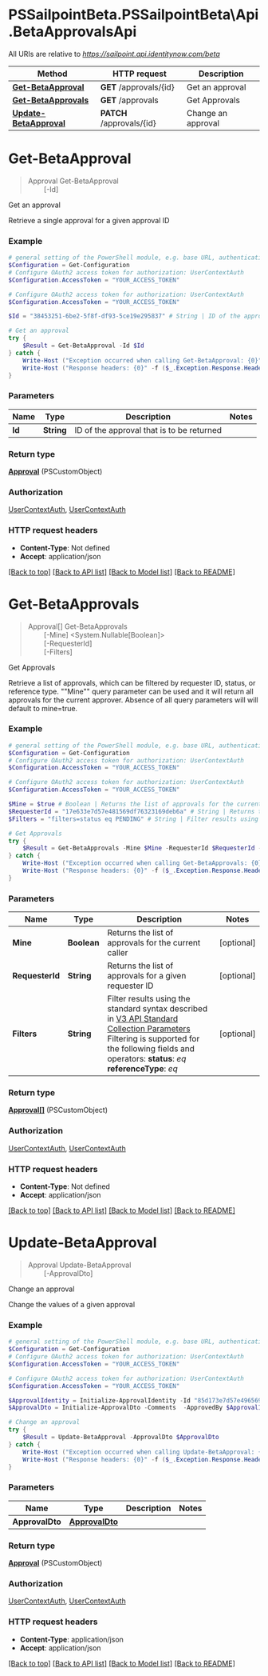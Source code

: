 # PSSailpointBeta.PSSailpointBeta\Api.BetaApprovalsApi

All URIs are relative to *https://sailpoint.api.identitynow.com/beta*

Method | HTTP request | Description
------------- | ------------- | -------------
[**Get-BetaApproval**](BetaApprovalsApi.md#Get-BetaApproval) | **GET** /approvals/{id} | Get an approval
[**Get-BetaApprovals**](BetaApprovalsApi.md#Get-BetaApprovals) | **GET** /approvals | Get Approvals
[**Update-BetaApproval**](BetaApprovalsApi.md#Update-BetaApproval) | **PATCH** /approvals/{id} | Change an approval


<a id="Get-BetaApproval"></a>
# **Get-BetaApproval**
> Approval Get-BetaApproval<br>
> &nbsp;&nbsp;&nbsp;&nbsp;&nbsp;&nbsp;&nbsp;&nbsp;[-Id] <String><br>

Get an approval

Retrieve a single approval for a given approval ID

### Example
```powershell
# general setting of the PowerShell module, e.g. base URL, authentication, etc
$Configuration = Get-Configuration
# Configure OAuth2 access token for authorization: UserContextAuth
$Configuration.AccessToken = "YOUR_ACCESS_TOKEN"

# Configure OAuth2 access token for authorization: UserContextAuth
$Configuration.AccessToken = "YOUR_ACCESS_TOKEN"

$Id = "38453251-6be2-5f8f-df93-5ce19e295837" # String | ID of the approval that is to be returned

# Get an approval
try {
    $Result = Get-BetaApproval -Id $Id
} catch {
    Write-Host ("Exception occurred when calling Get-BetaApproval: {0}" -f ($_.ErrorDetails | ConvertFrom-Json))
    Write-Host ("Response headers: {0}" -f ($_.Exception.Response.Headers | ConvertTo-Json))
}
```

### Parameters

Name | Type | Description  | Notes
------------- | ------------- | ------------- | -------------
 **Id** | **String**| ID of the approval that is to be returned | 

### Return type

[**Approval**](Approval.md) (PSCustomObject)

### Authorization

[UserContextAuth](../README.md#UserContextAuth), [UserContextAuth](../README.md#UserContextAuth)

### HTTP request headers

 - **Content-Type**: Not defined
 - **Accept**: application/json

[[Back to top]](#) [[Back to API list]](../README.md#documentation-for-api-endpoints) [[Back to Model list]](../README.md#documentation-for-models) [[Back to README]](../README.md)

<a id="Get-BetaApprovals"></a>
# **Get-BetaApprovals**
> Approval[] Get-BetaApprovals<br>
> &nbsp;&nbsp;&nbsp;&nbsp;&nbsp;&nbsp;&nbsp;&nbsp;[-Mine] <System.Nullable[Boolean]><br>
> &nbsp;&nbsp;&nbsp;&nbsp;&nbsp;&nbsp;&nbsp;&nbsp;[-RequesterId] <String><br>
> &nbsp;&nbsp;&nbsp;&nbsp;&nbsp;&nbsp;&nbsp;&nbsp;[-Filters] <String><br>

Get Approvals

Retrieve a list of approvals, which can be filtered by requester ID, status, or reference type. ""Mine"" query parameter can be used and it will return all approvals for the current approver.  Absence of all query parameters will will default to mine=true.

### Example
```powershell
# general setting of the PowerShell module, e.g. base URL, authentication, etc
$Configuration = Get-Configuration
# Configure OAuth2 access token for authorization: UserContextAuth
$Configuration.AccessToken = "YOUR_ACCESS_TOKEN"

# Configure OAuth2 access token for authorization: UserContextAuth
$Configuration.AccessToken = "YOUR_ACCESS_TOKEN"

$Mine = $true # Boolean | Returns the list of approvals for the current caller (optional)
$RequesterId = "17e633e7d57e481569df76323169deb6a" # String | Returns the list of approvals for a given requester ID (optional)
$Filters = "filters=status eq PENDING" # String | Filter results using the standard syntax described in [V3 API Standard Collection Parameters](https://developer.sailpoint.com/idn/api/standard-collection-parameters#filtering-results)  Filtering is supported for the following fields and operators:  **status**: *eq*  **referenceType**: *eq* (optional)

# Get Approvals
try {
    $Result = Get-BetaApprovals -Mine $Mine -RequesterId $RequesterId -Filters $Filters
} catch {
    Write-Host ("Exception occurred when calling Get-BetaApprovals: {0}" -f ($_.ErrorDetails | ConvertFrom-Json))
    Write-Host ("Response headers: {0}" -f ($_.Exception.Response.Headers | ConvertTo-Json))
}
```

### Parameters

Name | Type | Description  | Notes
------------- | ------------- | ------------- | -------------
 **Mine** | **Boolean**| Returns the list of approvals for the current caller | [optional] 
 **RequesterId** | **String**| Returns the list of approvals for a given requester ID | [optional] 
 **Filters** | **String**| Filter results using the standard syntax described in [V3 API Standard Collection Parameters](https://developer.sailpoint.com/idn/api/standard-collection-parameters#filtering-results)  Filtering is supported for the following fields and operators:  **status**: *eq*  **referenceType**: *eq* | [optional] 

### Return type

[**Approval[]**](Approval.md) (PSCustomObject)

### Authorization

[UserContextAuth](../README.md#UserContextAuth), [UserContextAuth](../README.md#UserContextAuth)

### HTTP request headers

 - **Content-Type**: Not defined
 - **Accept**: application/json

[[Back to top]](#) [[Back to API list]](../README.md#documentation-for-api-endpoints) [[Back to Model list]](../README.md#documentation-for-models) [[Back to README]](../README.md)

<a id="Update-BetaApproval"></a>
# **Update-BetaApproval**
> Approval Update-BetaApproval<br>
> &nbsp;&nbsp;&nbsp;&nbsp;&nbsp;&nbsp;&nbsp;&nbsp;[-ApprovalDto] <PSCustomObject><br>

Change an approval

Change the values of a given approval

### Example
```powershell
# general setting of the PowerShell module, e.g. base URL, authentication, etc
$Configuration = Get-Configuration
# Configure OAuth2 access token for authorization: UserContextAuth
$Configuration.AccessToken = "YOUR_ACCESS_TOKEN"

# Configure OAuth2 access token for authorization: UserContextAuth
$Configuration.AccessToken = "YOUR_ACCESS_TOKEN"

$ApprovalIdentity = Initialize-ApprovalIdentity -Id "85d173e7d57e496569df763231d6deb6a" -Type "IDENTITY" -Name "John Doe"
$ApprovalDto = Initialize-ApprovalDto -Comments  -ApprovedBy $ApprovalIdentity -RejectedBy $ApprovalIdentity -ReassignFrom $ApprovalIdentity -ReassignTo $ApprovalIdentity -AdditionalAttributes # ApprovalDto | 

# Change an approval
try {
    $Result = Update-BetaApproval -ApprovalDto $ApprovalDto
} catch {
    Write-Host ("Exception occurred when calling Update-BetaApproval: {0}" -f ($_.ErrorDetails | ConvertFrom-Json))
    Write-Host ("Response headers: {0}" -f ($_.Exception.Response.Headers | ConvertTo-Json))
}
```

### Parameters

Name | Type | Description  | Notes
------------- | ------------- | ------------- | -------------
 **ApprovalDto** | [**ApprovalDto**](ApprovalDto.md)|  | 

### Return type

[**Approval**](Approval.md) (PSCustomObject)

### Authorization

[UserContextAuth](../README.md#UserContextAuth), [UserContextAuth](../README.md#UserContextAuth)

### HTTP request headers

 - **Content-Type**: application/json
 - **Accept**: application/json

[[Back to top]](#) [[Back to API list]](../README.md#documentation-for-api-endpoints) [[Back to Model list]](../README.md#documentation-for-models) [[Back to README]](../README.md)


